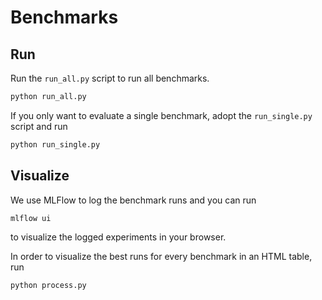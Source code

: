 # Benchmarks

## Run

Run the `run_all.py` script to run all benchmarks.

```bash
python run_all.py
```

If you only want to evaluate a single benchmark, adopt the `run_single.py` script
and run

```bash
python run_single.py
```

## Visualize

We use MLFlow to log the benchmark runs and you can run

```bash
mlflow ui
```

to visualize the logged experiments in your browser.

In order to visualize the best runs for every benchmark in an HTML table, run

```bash
python process.py
```
